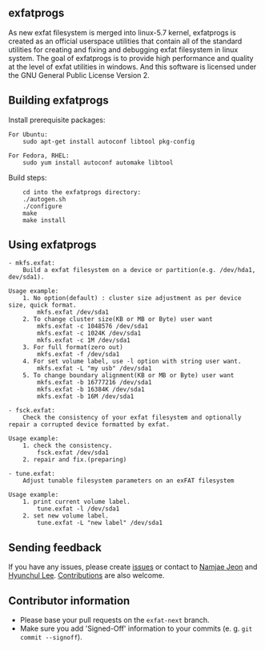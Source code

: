 
## exfatprogs
As new exfat filesystem is merged into linux-5.7 kernel, exfatprogs is
created as an official userspace utilities that contain all of the standard
utilities for creating and fixing and debugging exfat filesystem in linux
system. The goal of exfatprogs is to provide high performance and quality
at the level of exfat utilities in windows. And this software is licensed
under the GNU General Public License Version 2.

## Building exfatprogs
Install prerequisite packages:
```
For Ubuntu:
    sudo apt-get install autoconf libtool pkg-config

For Fedora, RHEL:
    sudo yum install autoconf automake libtool
```

Build steps:
```
    cd into the exfatprogs directory:
    ./autogen.sh
    ./configure
    make
    make install
```

## Using exfatprogs
```
- mkfs.exfat:
    Build a exfat filesystem on a device or partition(e.g. /dev/hda1, dev/sda1).

Usage example:
    1. No option(default) : cluster size adjustment as per device size, quick format.
        mkfs.exfat /dev/sda1
    2. To change cluster size(KB or MB or Byte) user want
        mkfs.exfat -c 1048576 /dev/sda1
        mkfs.exfat -c 1024K /dev/sda1
        mkfs.exfat -c 1M /dev/sda1
    3. For full format(zero out)
        mkfs.exfat -f /dev/sda1
    4. For set volume label, use -l option with string user want.
        mkfs.exfat -L "my usb" /dev/sda1
    5. To change boundary alignment(KB or MB or Byte) user want
        mkfs.exfat -b 16777216 /dev/sda1
        mkfs.exfat -b 16384K /dev/sda1
        mkfs.exfat -b 16M /dev/sda1

- fsck.exfat:
    Check the consistency of your exfat filesystem and optionally repair a corrupted device formatted by exfat.

Usage example:
    1. check the consistency.
        fsck.exfat /dev/sda1
    2. repair and fix.(preparing)

- tune.exfat:
    Adjust tunable filesystem parameters on an exFAT filesystem

Usage example:
    1. print current volume label.
        tune.exfat -l /dev/sda1
    2. set new volume label.
        tune.exfat -L "new label" /dev/sda1
```

## Sending feedback
If you have any issues, please create [issues][1] or contact to [Namjae Jeon](mailto:linkinjeon@kernel.org) and
[Hyunchul Lee](mailto:hyc.lee@gmail.com).
[Contributions][2] are also welcome.

[1]: https://github.com/exfatprogs/exfatprogs/issues
[2]: https://github.com/exfatprogs/exfatprogs/pulls

## Contributor information
* Please base your pull requests on the `exfat-next` branch.
* Make sure you add 'Signed-Off' information to your commits (e. g. `git commit --signoff`).
